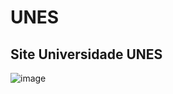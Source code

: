 # UNES
## Site Universidade UNES

![image](https://user-images.githubusercontent.com/62448232/224134934-8986c172-4c4d-4d27-be0d-ae2d2aca072b.png)
